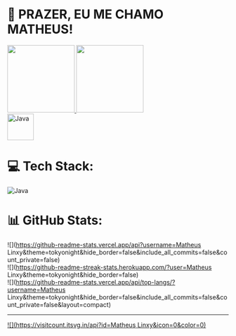 # 💫 PRAZER, EU ME CHAMO MATHEUS!

<div>
 <a href="https://github.com/matheuslinxy">
   <img height="153em" src ="https://github-readme-stats.vercel.app/api?username=matheuslinxy&show_incons=true&theme-dracula&include_all_commits=true&count_private=true" >
   <img height="153em" src ="https://github-readme-stats.vercel.app/api/top-langs/?username=matheuslinxy&layout=compact&langs_count=16&theme=dracula" >
 </a>
 </div>

<div>
  <img src="https://cdn.jsdelivr.net/gh/devicons/devicon/icons/java/java-original.svg" alt="Java" width="60" height="60"/>
</div>




# 💻 Tech Stack:
![Java](https://img.shields.io/badge/java-%23ED8B00.svg?style=flat&logo=openjdk&logoColor=white)
# 📊 GitHub Stats:
![](https://github-readme-stats.vercel.app/api?username=Matheus Linxy&theme=tokyonight&hide_border=false&include_all_commits=false&count_private=false)<br/>
![](https://github-readme-streak-stats.herokuapp.com/?user=Matheus Linxy&theme=tokyonight&hide_border=false)<br/>
![](https://github-readme-stats.vercel.app/api/top-langs/?username=Matheus Linxy&theme=tokyonight&hide_border=false&include_all_commits=false&count_private=false&layout=compact)

---
[![](https://visitcount.itsvg.in/api?id=Matheus Linxy&icon=0&color=0)](https://visitcount.itsvg.in)

<!-- Proudly created with GPRM ( https://gprm.itsvg.in ) -->
